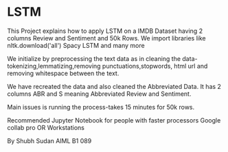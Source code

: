 # LSTM

This Project explains how to apply LSTM on a IMDB Dataset having 2 columns Review and Sentiment and 50k Rows.
We import libraries like nltk.download('all')
Spacy
LSTM and many more

We initialize by preprocessing the text data as in cleaning the data-tokenizing,lemmatizing,removing punctuations,stopwords, html url and removing whitespace between the text.

We have recreated the data and also cleaned the Abbreviated Data.
It has 2 columns ABR and S meaning Abbreviated Review and Sentiment.

Main issues is running the process-takes 15 minutes for 50k rows. 

Recommended Jupyter Notebook for people with faster processors
Google collab pro 
OR Workstations

By Shubh Sudan
AIML B1
089

